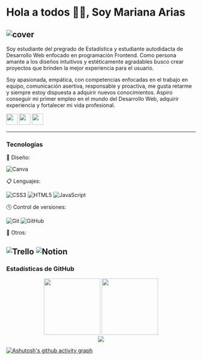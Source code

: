 # Hola a todos 👋🏻, Soy Mariana Arias
![cover](https://user-images.githubusercontent.com/110046283/191897868-0d35baf0-c078-4b55-958f-4541165dff50.png)
---
Soy estudiante del pregrado de Estadística y estudiante autodidacta de Desarrollo Web enfocado en programación Frontend. Como persona amante a los diseños intuitivos y estéticamente agradables busco crear proyectos que brinden la mejor experiencia para el usuario.  
  
Soy apasionada, empática, con competencias enfocadas en el trabajo en equipo, comunicación asertiva, responsable y proactiva, me gusta retarme y siempre estoy dispuesta a adquirir nuevos conocimientos. Aspiro conseguir mi primer empleo en el mundo del Desarrollo Web, adquirir experiencia y fortalecer mi vida profesional.  

<p>
<a href="https://www.instagram.com/mar.am0410/"><img src="https://img.shields.io/badge/Instagram-%23E4405F.svg?style=for-the-badge&logo=Instagram&logoColor=white" style="margin-bottom: 4px;" height="30px" target="_blank"></a>
<a href="https://www.linkedin.com/in/mariana-arias-montoya-b37a311a7/"><img src="https://img.shields.io/badge/Linkedin-%231572B6.svg?style=for-the-badge&logo=Linkedin&logoColor=white" style="margin-bottom: 4px;" height="30px" target="_blank"></a>
<a href="https://codepen.io/mariasmoUN"><img src="https://img.shields.io/badge/CodePen-%23323330.svg?style=for-the-badge&logo=CodePen&logoColor=white" style="margin-bottom: 4px;" height="30px" target="_blank"></a>
</p>

---

### Tecnologías

🎨 Diseño:

![Canva](https://img.shields.io/badge/Canva-%2300C4CC.svg?style=for-the-badge&logo=Canva&logoColor=white)

📋 Lenguajes:

![CSS3](https://img.shields.io/badge/css3-%231572B6.svg?style=for-the-badge&logo=css3&logoColor=white)
![HTML5](https://img.shields.io/badge/html5-%23E34F26.svg?style=for-the-badge&logo=html5&logoColor=white)
![JavaScript](https://img.shields.io/badge/javascript-%23323330.svg?style=for-the-badge&logo=javascript&logoColor=%23F7DF1E)

🕓 Control de versiones:

![Git](https://img.shields.io/badge/git-%23F05033.svg?style=for-the-badge&logo=git&logoColor=white)
![GitHub](https://img.shields.io/badge/github-%23121011.svg?style=for-the-badge&logo=github&logoColor=white)

🥅 Otros:

![Trello](https://img.shields.io/badge/Trello-%23026AA7.svg?style=for-the-badge&logo=Trello&logoColor=white)
![Notion](https://img.shields.io/badge/Notion-%23000000.svg?style=for-the-badge&logo=notion&logoColor=white)
---  
### Estadísticas de GitHub

<div align="center">
  <img height="150em" src="https://github-readme-stats.vercel.app/api?username=mariasmoUN&show_icons=true&theme=dracula">
  <img height="150em" src="https://github-readme-streak-stats.herokuapp.com/?user=mariasmoUN&theme=dracula">
</div>

<div align="center">
<img src="https://github-readme-stats.vercel.app/api/top-langs/?username=mariasmoUN&layout=compact&theme=dracula">
</div>

[![Ashutosh's github activity graph](https://github-readme-activity-graph.cyclic.app/graph?username=mariasmoUN&theme=react-dark)](https://github.com/ashutosh00710/github-readme-activity-graph)
